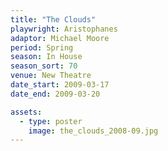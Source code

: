 ```yaml
---
title: "The Clouds"
playwright: Aristophanes
adaptor: Michael Moore
period: Spring
season: In House
season_sort: 70
venue: New Theatre
date_start: 2009-03-17
date_end: 2009-03-20

assets:
  - type: poster
    image: the_clouds_2008-09.jpg
---
```

